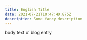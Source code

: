 ```yaml
---
title: English Title
date: 2021-07-21T10:47:40.875Z
description: Some fancy description
---
```

body text of blog entry